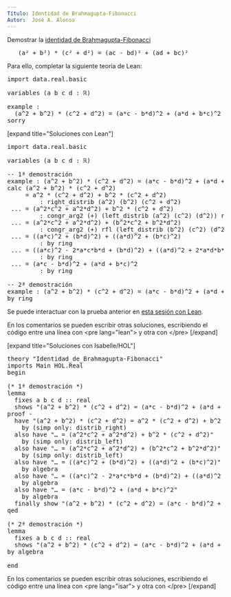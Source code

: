 ```yaml
---
Título: Identidad de Brahmagupta-Fibonacci
Autor:  José A. Alonso
---
```


Demostrar la [identidad de Brahmagupta-Fibonacci](https://bit.ly/3ucEc80)
<pre lang="text">
   (a² + b²) * (c² + d²) = (ac - bd)² + (ad + bc)²
</pre>

Para ello, completar la siguiente teoría de Lean:

<pre lang="lean">
import data.real.basic

variables (a b c d : ℝ)

example :
  (a^2 + b^2) * (c^2 + d^2) = (a*c - b*d)^2 + (a*d + b*c)^2 :=
sorry
</pre>

[expand title="Soluciones con Lean"]

<pre lang="lean">
import data.real.basic

variables (a b c d : ℝ)

-- 1ª demostración
example : (a^2 + b^2) * (c^2 + d^2) = (a*c - b*d)^2 + (a*d + b*c)^2 :=
calc (a^2 + b^2) * (c^2 + d^2)
     = a^2 * (c^2 + d^2) + b^2 * (c^2 + d^2)
         : right_distrib (a^2) (b^2) (c^2 + d^2)
 ... = (a^2*c^2 + a^2*d^2) + b^2 * (c^2 + d^2)
         : congr_arg2 (+) (left_distrib (a^2) (c^2) (d^2)) rfl
 ... = (a^2*c^2 + a^2*d^2) + (b^2*c^2 + b^2*d^2)
         : congr_arg2 (+) rfl (left_distrib (b^2) (c^2) (d^2))
 ... = ((a*c)^2 + (b*d)^2) + ((a*d)^2 + (b*c)^2)
         : by ring
 ... = ((a*c)^2 - 2*a*c*b*d + (b*d)^2) + ((a*d)^2 + 2*a*d*b*c + (b*c)^2)
         : by ring
 ... = (a*c - b*d)^2 + (a*d + b*c)^2
         : by ring

-- 2ª demostración
example : (a^2 + b^2) * (c^2 + d^2) = (a*c - b*d)^2 + (a*d + b*c)^2 :=
by ring
</pre>

Se puede interactuar con la prueba anterior en <a href="https://leanprover-community.github.io/lean-web-editor/#url=https://raw.githubusercontent.com/jaalonso/Calculemus/main/src/Identidad_de_Brahmagupta-Fibonacci.lean" rel="noopener noreferrer" target="_blank">esta sesión con Lean</a>.

En los comentarios se pueden escribir otras soluciones, escribiendo el código entre una línea con &#60;pre lang=&quot;lean&quot;&#62; y otra con &#60;/pre&#62;
[/expand]

[expand title="Soluciones con Isabelle/HOL"]

<pre lang="isar">
theory "Identidad_de_Brahmagupta-Fibonacci"
imports Main HOL.Real
begin

(* 1ª demostración *)
lemma
  fixes a b c d :: real
  shows "(a^2 + b^2) * (c^2 + d^2) = (a*c - b*d)^2 + (a*d + b*c)^2"
proof -
  have "(a^2 + b^2) * (c^2 + d^2) = a^2 * (c^2 + d^2) + b^2 * (c^2 + d^2)"
    by (simp only: distrib_right)
  also have "… = (a^2*c^2 + a^2*d^2) + b^2 * (c^2 + d^2)"
    by (simp only: distrib_left)
  also have "… = (a^2*c^2 + a^2*d^2) + (b^2*c^2 + b^2*d^2)"
    by (simp only: distrib_left)
  also have "… = ((a*c)^2 + (b*d)^2) + ((a*d)^2 + (b*c)^2)"
    by algebra
  also have "… = ((a*c)^2 - 2*a*c*b*d + (b*d)^2) + ((a*d)^2 + 2*a*d*b*c + (b*c)^2)"
    by algebra
  also have "… = (a*c - b*d)^2 + (a*d + b*c)^2"
    by algebra
  finally show "(a^2 + b^2) * (c^2 + d^2) = (a*c - b*d)^2 + (a*d + b*c)^2" .
qed

(* 2ª demostración *)
lemma
  fixes a b c d :: real
  shows "(a^2 + b^2) * (c^2 + d^2) = (a*c - b*d)^2 + (a*d + b*c)^2"
by algebra

end
</pre>

En los comentarios se pueden escribir otras soluciones, escribiendo el código entre una línea con &#60;pre lang=&quot;isar&quot;&#62; y otra con &#60;/pre&#62;
[/expand]
